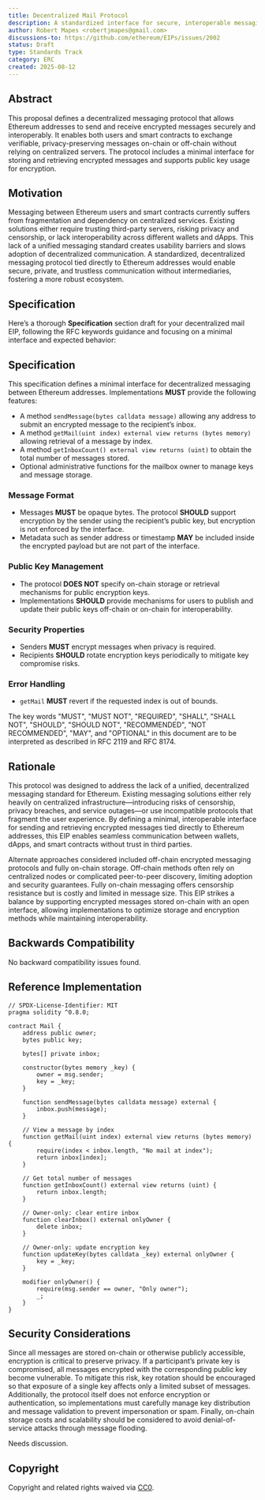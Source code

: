 ```yaml
---
title: Decentralized Mail Protocol
description: A standardized interface for secure, interoperable messaging between Ethereum addresses.
author: Robert Mapes <robertjmapes@gmail.com>
discussions-to: https://github.com/ethereum/EIPs/issues/2002
status: Draft
type: Standards Track
category: ERC
created: 2025-08-12
---
```


## Abstract

This proposal defines a decentralized messaging protocol that allows Ethereum addresses to send and receive encrypted messages securely and interoperably. It enables both users and smart contracts to exchange verifiable, privacy-preserving messages on-chain or off-chain without relying on centralized servers. The protocol includes a minimal interface for storing and retrieving encrypted messages and supports public key usage for encryption.

## Motivation

Messaging between Ethereum users and smart contracts currently suffers from fragmentation and dependency on centralized services. Existing solutions either require trusting third-party servers, risking privacy and censorship, or lack interoperability across different wallets and dApps. This lack of a unified messaging standard creates usability barriers and slows adoption of decentralized communication. A standardized, decentralized messaging protocol tied directly to Ethereum addresses would enable secure, private, and trustless communication without intermediaries, fostering a more robust ecosystem.

## Specification

Here’s a thorough **Specification** section draft for your decentralized mail EIP, following the RFC keywords guidance and focusing on a minimal interface and expected behavior:

## Specification

This specification defines a minimal interface for decentralized messaging between Ethereum addresses. Implementations **MUST** provide the following features:

* A method `sendMessage(bytes calldata message)` allowing any address to submit an encrypted message to the recipient’s inbox.
* A method `getMail(uint index) external view returns (bytes memory)` allowing retrieval of a message by index.
* A method `getInboxCount() external view returns (uint)` to obtain the total number of messages stored.
* Optional administrative functions for the mailbox owner to manage keys and message storage.

### Message Format

* Messages **MUST** be opaque bytes. The protocol **SHOULD** support encryption by the sender using the recipient’s public key, but encryption is not enforced by the interface.
* Metadata such as sender address or timestamp **MAY** be included inside the encrypted payload but are not part of the interface.

### Public Key Management

* The protocol **DOES NOT** specify on-chain storage or retrieval mechanisms for public encryption keys.
* Implementations **SHOULD** provide mechanisms for users to publish and update their public keys off-chain or on-chain for interoperability.

### Security Properties

* Senders **MUST** encrypt messages when privacy is required.
* Recipients **SHOULD** rotate encryption keys periodically to mitigate key compromise risks.

### Error Handling

* `getMail` **MUST** revert if the requested index is out of bounds.

The key words "MUST", "MUST NOT", "REQUIRED", "SHALL", "SHALL NOT", "SHOULD", "SHOULD NOT", "RECOMMENDED", "NOT RECOMMENDED", "MAY", and "OPTIONAL" in this document are to be interpreted as described in RFC 2119 and RFC 8174.

## Rationale

This protocol was designed to address the lack of a unified, decentralized messaging standard for Ethereum. Existing messaging solutions either rely heavily on centralized infrastructure—introducing risks of censorship, privacy breaches, and service outages—or use incompatible protocols that fragment the user experience. By defining a minimal, interoperable interface for sending and retrieving encrypted messages tied directly to Ethereum addresses, this EIP enables seamless communication between wallets, dApps, and smart contracts without trust in third parties.

Alternate approaches considered included off-chain encrypted messaging protocols and fully on-chain storage. Off-chain methods often rely on centralized nodes or complicated peer-to-peer discovery, limiting adoption and security guarantees. Fully on-chain messaging offers censorship resistance but is costly and limited in message size. This EIP strikes a balance by supporting encrypted messages stored on-chain with an open interface, allowing implementations to optimize storage and encryption methods while maintaining interoperability.

## Backwards Compatibility

No backward compatibility issues found.

## Reference Implementation

```solidity
// SPDX-License-Identifier: MIT
pragma solidity ^0.8.0;

contract Mail {
    address public owner;
    bytes public key;

    bytes[] private inbox;

    constructor(bytes memory _key) {
        owner = msg.sender;
        key = _key;
    }

    function sendMessage(bytes calldata message) external {
        inbox.push(message);
    }

    // View a message by index
    function getMail(uint index) external view returns (bytes memory) {
        require(index < inbox.length, "No mail at index");
        return inbox[index];
    }

    // Get total number of messages
    function getInboxCount() external view returns (uint) {
        return inbox.length;
    }

    // Owner-only: clear entire inbox
    function clearInbox() external onlyOwner {
        delete inbox;
    }

    // Owner-only: update encryption key
    function updateKey(bytes calldata _key) external onlyOwner {
        key = _key;
    }

    modifier onlyOwner() {
        require(msg.sender == owner, "Only owner");
        _;
    }
}
```

## Security Considerations

Since all messages are stored on-chain or otherwise publicly accessible, encryption is critical to preserve privacy. If a participant’s private key is compromised, all messages encrypted with the corresponding public key become vulnerable. To mitigate this risk, key rotation should be encouraged so that exposure of a single key affects only a limited subset of messages. Additionally, the protocol itself does not enforce encryption or authentication, so implementations must carefully manage key distribution and message validation to prevent impersonation or spam. Finally, on-chain storage costs and scalability should be considered to avoid denial-of-service attacks through message flooding.

Needs discussion.

## Copyright

Copyright and related rights waived via [CC0](../LICENSE.md).
